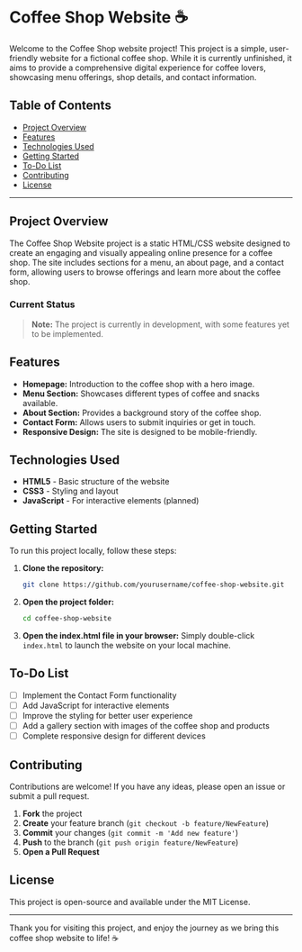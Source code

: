 # Coffee Shop Website ☕️

Welcome to the Coffee Shop website project! This project is a simple, user-friendly website for a fictional coffee shop. While it is currently unfinished, it aims to provide a comprehensive digital experience for coffee lovers, showcasing menu offerings, shop details, and contact information.

## Table of Contents
- [Project Overview](#project-overview)
- [Features](#features)
- [Technologies Used](#technologies-used)
- [Getting Started](#getting-started)
- [To-Do List](#to-do-list)
- [Contributing](#contributing)
- [License](#license)

---

## Project Overview

The Coffee Shop Website project is a static HTML/CSS website designed to create an engaging and visually appealing online presence for a coffee shop. The site includes sections for a menu, an about page, and a contact form, allowing users to browse offerings and learn more about the coffee shop. 

### Current Status
> **Note:** The project is currently in development, with some features yet to be implemented.

## Features

- **Homepage:** Introduction to the coffee shop with a hero image.
- **Menu Section:** Showcases different types of coffee and snacks available.
- **About Section:** Provides a background story of the coffee shop.
- **Contact Form:** Allows users to submit inquiries or get in touch.
- **Responsive Design:** The site is designed to be mobile-friendly.

## Technologies Used

- **HTML5** - Basic structure of the website
- **CSS3** - Styling and layout
- **JavaScript** - For interactive elements (planned)

## Getting Started

To run this project locally, follow these steps:

1. **Clone the repository:**
   ```bash
   git clone https://github.com/yourusername/coffee-shop-website.git
   ```

2. **Open the project folder:**
   ```bash
   cd coffee-shop-website
   ```

3. **Open the index.html file in your browser:**
   Simply double-click `index.html` to launch the website on your local machine.

## To-Do List

- [ ] Implement the Contact Form functionality
- [ ] Add JavaScript for interactive elements
- [ ] Improve the styling for better user experience
- [ ] Add a gallery section with images of the coffee shop and products
- [ ] Complete responsive design for different devices

## Contributing

Contributions are welcome! If you have any ideas, please open an issue or submit a pull request.

1. **Fork** the project
2. **Create** your feature branch (`git checkout -b feature/NewFeature`)
3. **Commit** your changes (`git commit -m 'Add new feature'`)
4. **Push** to the branch (`git push origin feature/NewFeature`)
5. **Open a Pull Request**

## License

This project is open-source and available under the MIT License.

---

Thank you for visiting this project, and enjoy the journey as we bring this coffee shop website to life! ☕
